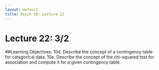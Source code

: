 ```yaml
---
layout: default
title: Psych 10: Lecture 22
---
```

# Lecture 22: 3/2

##Learning Objectives:
10d. Describe the concept of a contingency table for categorical data.
10e. Describe the concept of the chi-squared test for association and compute it for a given contingency table.

